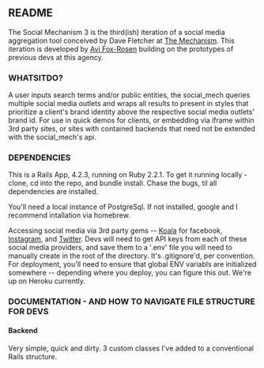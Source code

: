 ## README

The Social Mechanism 3 is the third(ish)  iteration of a social media aggregation tool conceived by Dave Fletcher at [The Mechanism](https://github.com/theMechanism). This iteration is developed by [Avi Fox-Rosen](https://github.com/avifoxi) building on the prototypes of previous devs at this agency. 

### WHATSITDO?

A user inputs search terms and/or public entities, the social_mech queries multiple social media outlets and wraps all results to present in styles that prioritize a client's brand identity above the respective social media outlets' brand id. For use in quick demos for clients, or embedding via iframe within 3rd party sites, or sites with contained backends that need not be extended with the social_mech's api.

### DEPENDENCIES

This is a Rails App, 4.2.3, running on Ruby 2.2.1. 
To get it running locally - clone, cd into the repo, and bundle install. 
Chase the bugs, til all dependencies are installed. 

You'll need a local instance of PostgreSql. If not installed, google and I recommend intallation via homebrew. 

Accessing social media via 3rd party gems -- [Koala](https://github.com/arsduo/koala) for facebook, [Instagram](https://github.com/Instagram/instagram-ruby-gem), and [Twitter](https://github.com/sferik/twitter).
Devs will need to get API keys from each of these social media providers, and save them to a '.env' file you will need to manually create in the root of the directory. It's .gitignore'd, per convention. For deployment, you'll need to ensure that global ENV variabls are initialized somewhere -- depending where you deploy, you can figure this out. We're up on Heroku currently. 

### DOCUMENTATION - AND HOW TO NAVIGATE FILE STRUCTURE FOR DEVS
  #### Backend
  Very simple, quick and dirty. 
  3 custom classes I've added to a conventional Rails structure. 

  ####

